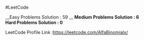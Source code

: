 #LeetCode  

__Easy Problems Solution : 59 __
__Medium Problems Solution : 6__  
__Hard Problems Solution : 0__

  LeetCode Profile Link :https://leetcode.com/AlfaBinomialx/
